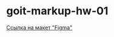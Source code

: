 # goit-markup-hw-01
[Ссылка на макет "Figma"](https://www.figma.com/file/1ehrLBauvVFu4mVhxsHzyZ/Web-Studio-(Version-2.1)?node-id=1%3A95)

